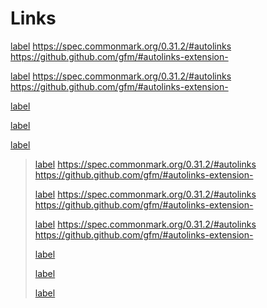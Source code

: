 # Links

[label](#link)
<https://spec.commonmark.org/0.31.2/#autolinks>
https://github.github.com/gfm/#autolinks-extension-

  [label](#link)
  <https://spec.commonmark.org/0.31.2/#autolinks>
  https://github.github.com/gfm/#autolinks-extension-

[
label
](
<#link>
"
title
"
)

[label
](<#link>
"title
"
)

[
label](
<#link>
"
title")

>[label](#link)
><https://spec.commonmark.org/0.31.2/#autolinks>
>https://github.github.com/gfm/#autolinks-extension-
>
> [label](#link)
> <https://spec.commonmark.org/0.31.2/#autolinks>
> https://github.github.com/gfm/#autolinks-extension-
>
>  [label](#link)
>  <https://spec.commonmark.org/0.31.2/#autolinks>
>  https://github.github.com/gfm/#autolinks-extension-
>
>[
>label
>](
><#link>
>"
>title
>"
>)
>
>[label
>](<#link>
>"title
>"
>)
>
>[
>label](
><#link>
>"
>title")
